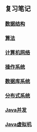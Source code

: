 ## 复习笔记

### [数据结构](https://github.com/zzycs/Note/blob/master/Data_Structure.md)

### [算法](https://github.com/zzycs/Algorithm)

### [计算机网络](https://github.com/zzycs/Note/blob/master/Computer_Network.md)

### [操作系统](https://github.com/zzycs/Note/blob/master/Operating_System.md)

### [数据库系统](https://github.com/zzycs/Note/blob/master/Database_System.md)

### [分布式系统](https://github.com/zzycs/Note/blob/master/Distribution_System.md)

### [Java并发](https://github.com/zzycs/Note/blob/master/JUC.md)

### [Java虚拟机](https://github.com/zzycs/Note/blob/master/JVM.md)
